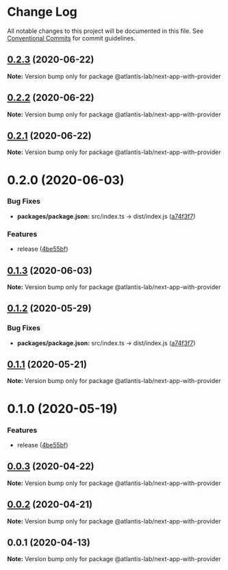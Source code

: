 # Change Log

All notable changes to this project will be documented in this file.
See [Conventional Commits](https://conventionalcommits.org) for commit guidelines.

## [0.2.3](https://github.com/Atlantis-Lab/nextjs/compare/@atlantis-lab/next-app-with-provider@0.2.2...@atlantis-lab/next-app-with-provider@0.2.3) (2020-06-22)

**Note:** Version bump only for package @atlantis-lab/next-app-with-provider





## [0.2.2](https://github.com/Atlantis-Lab/nextjs/compare/@atlantis-lab/next-app-with-provider@0.2.1...@atlantis-lab/next-app-with-provider@0.2.2) (2020-06-22)

**Note:** Version bump only for package @atlantis-lab/next-app-with-provider





## [0.2.1](https://github.com/Atlantis-Lab/nextjs/compare/@atlantis-lab/next-app-with-provider@0.2.0...@atlantis-lab/next-app-with-provider@0.2.1) (2020-06-22)

**Note:** Version bump only for package @atlantis-lab/next-app-with-provider





# 0.2.0 (2020-06-03)


### Bug Fixes

* **packages/package.json:** src/index.ts -> dist/index.js ([a74f3f7](https://github.com/Atlantis-Lab/nextjs/commit/a74f3f7b03222e3bcd072d18321e6fbe6023e540))


### Features

* release ([4be55bf](https://github.com/Atlantis-Lab/nextjs/commit/4be55bf0cb647444d313752e897280b02fdfffc6))





## [0.1.3](https://github.com/Atlantis-Lab/nextjs/compare/@atlantis-lab/next-app-with-provider@0.1.2...@atlantis-lab/next-app-with-provider@0.1.3) (2020-06-03)

**Note:** Version bump only for package @atlantis-lab/next-app-with-provider

## [0.1.2](https://github.com/Atlantis-Lab/next/compare/@atlantis-lab/next-app-with-provider@0.1.1...@atlantis-lab/next-app-with-provider@0.1.2) (2020-05-29)

### Bug Fixes

- **packages/package.json:** src/index.ts -> dist/index.js ([a74f3f7](https://github.com/Atlantis-Lab/next/commit/a74f3f7b03222e3bcd072d18321e6fbe6023e540))

## [0.1.1](https://github.com/Atlantis-Lab/next/compare/@atlantis-lab/next-app-with-provider@0.1.0...@atlantis-lab/next-app-with-provider@0.1.1) (2020-05-21)

**Note:** Version bump only for package @atlantis-lab/next-app-with-provider

# 0.1.0 (2020-05-19)

### Features

- release ([4be55bf](https://github.com/Atlantis-Lab/next/commit/4be55bf0cb647444d313752e897280b02fdfffc6))

## [0.0.3](https://github.com/Atlantis-Lab/next/compare/@atlantis-lab/next-app-with-provider@0.0.2...@atlantis-lab/next-app-with-provider@0.0.3) (2020-04-22)

**Note:** Version bump only for package @atlantis-lab/next-app-with-provider

## [0.0.2](https://github.com/Atlantis-Lab/next/compare/@atlantis-lab/next-app-with-provider@0.0.1...@atlantis-lab/next-app-with-provider@0.0.2) (2020-04-21)

**Note:** Version bump only for package @atlantis-lab/next-app-with-provider

## 0.0.1 (2020-04-13)

**Note:** Version bump only for package @atlantis-lab/next-app-with-provider
